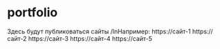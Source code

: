 # portfolio
Здесь будут публиковаться сайты
/lnНапример: 
https://сайт-1 
https://сайт-2
https://сайт-3
https://сайт-4
https://сайт-5
